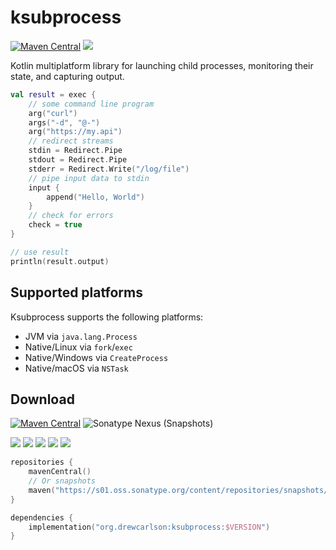 # ksubprocess

[![Maven Central](https://img.shields.io/maven-central/v/org.drewcarlson/ksubprocess-jvm?label=maven&color=blue)](https://search.maven.org/search?q=g:org.drewcarlson%20a:ksubprocess*)
![](https://github.com/DrewCarlson/ksubprocess/workflows/Tests/badge.svg)

Kotlin multiplatform library for launching child processes, monitoring their state, and capturing output.

```kotlin
val result = exec {
    // some command line program
    arg("curl")
    args("-d", "@-")
    arg("https://my.api")
    // redirect streams
    stdin = Redirect.Pipe
    stdout = Redirect.Pipe
    stderr = Redirect.Write("/log/file")
    // pipe input data to stdin
    input {
        append("Hello, World")
    }
    // check for errors
    check = true
}

// use result
println(result.output)
```

## Supported platforms

Ksubprocess supports the following platforms:

- JVM via `java.lang.Process`
- Native/Linux via `fork`/`exec`
- Native/Windows via `CreateProcess`
- Native/macOS via `NSTask`


## Download

[![Maven Central](https://img.shields.io/maven-central/v/org.drewcarlson/ksubprocess-jvm?label=maven&color=blue)](https://search.maven.org/search?q=g:org.drewcarlson%20a:ksubprocess*)
![Sonatype Nexus (Snapshots)](https://img.shields.io/nexus/s/org.drewcarlson/ksubprocess-jvm?server=https%3A%2F%2Fs01.oss.sonatype.org)


![](https://img.shields.io/static/v1?label=&message=Platforms&color=grey)
![](https://img.shields.io/static/v1?label=&message=Jvm&color=blue)
![](https://img.shields.io/static/v1?label=&message=Linux&color=blue)
![](https://img.shields.io/static/v1?label=&message=macOS&color=blue)
![](https://img.shields.io/static/v1?label=&message=Windows&color=blue)

```kotlin
repositories {
    mavenCentral()
    // Or snapshots
    maven("https://s01.oss.sonatype.org/content/repositories/snapshots/")
}

dependencies {
    implementation("org.drewcarlson:ksubprocess:$VERSION")
}
```
